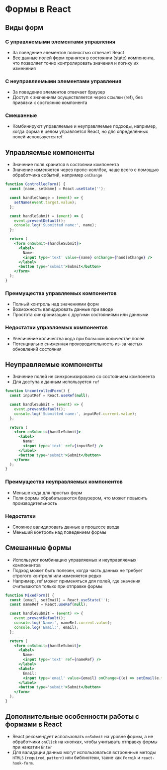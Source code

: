 # Формы в React

## Виды форм

### С управляемыми элементами управления

- За поведение элементов полностью отвечает React
- Все данные полей форм хранятся в состоянии (state) компонента, что позволяет точно контролировать значения и логику их изменения

### С неуправляемыми элементами управления

- За поведение элементов отвечает браузер
- Доступ к значениям осуществляется через ссылки (ref), без привязки к состоянию компонента

### Смешанные

- Комбинируют управляемые и неуправляемые подходы, например, когда форма в целом управляется React, но для определённых полей используется ref

## Управляемые компоненты

- Значение поля хранится в состоянии компонента
- Значение изменяется через пропс-коллбэк, чаще всего с помощью обработчика событий, например `onChange`

```jsx
function ControlledForm() {
  const [name, setName] = React.useState('');

  const handleChange = (event) => {
    setName(event.target.value);
  };

  const handleSubmit = (event) => {
    event.preventDefault();
    console.log('Submitted name:', name);
  };

  return (
    <form onSubmit={handleSubmit}>
      <label>
        Name:
        <input type='text' value={name} onChange={handleChange} />
      </label>
      <button type='submit'>Submit</button>
    </form>
  );
}
```

### Преимущества управляемых компонентов

- Полный контроль над значениями форм
- Возможность валидировать данные при вводе
- Простота синхронизации с другими состояниями или данными

### Недостатки управляемых компонентов

- Увеличение количества кода при большом количестве полей
- Потенциально сниженная производительность из-за частых обновлений состояния

## Неуправляемые компоненты

- Значение полей не синхронизировано со состоянием компонента
- Для доступа к данным используется `ref`

```jsx
function UncontrolledForm() {
  const inputRef = React.useRef(null);

  const handleSubmit = (event) => {
    event.preventDefault();
    console.log('Submitted name:', inputRef.current.value);
  };

  return (
    <form onSubmit={handleSubmit}>
      <label>
        Name:
        <input type='text' ref={inputRef} />
      </label>
      <button type='submit'>Submit</button>
    </form>
  );
}
```

### Преимущества неуправляемых компонентов

- Меньше кода для простых форм
- Поля формы обрабатываются браузером, что может повысить производительность

### Недостатки

- Сложнее валидировать данные в процессе ввода
- Меньший контроль над поведением формы

## Смешанные формы

- Используют комбинацию управляемых и неуправляемых компонентов
- Подход может быть полезен, когда часть данных не требует строгого контроля или изменяется редко
- Например, ref может применяться для полей, где значения считываются только при отправке формы

```jsx
function MixedForm() {
  const [email, setEmail] = React.useState('');
  const nameRef = React.useRef(null);

  const handleSubmit = (event) => {
    event.preventDefault();
    console.log('Name:', nameRef.current.value);
    console.log('Email:', email);
  };

  return (
    <form onSubmit={handleSubmit}>
      <label>
        Name:
        <input type='text' ref={nameRef} />
      </label>
      <label>
        Email:
        <input type='email' value={email} onChange={(e) => setEmail(e.target.value)} />
      </label>
      <button type='submit'>Submit</button>
    </form>
  );
}
```

## Дополнительные особенности работы с формами в React

- React рекомендует использовать `onSubmit` на уровне формы, а не обработчики `onClick` на кнопках, чтобы учитывать отправку формы при нажатии `Enter`
- Для валидации данных могут использоваться встроенные методы `HTML5` (`required`, `pattern`) или библиотеки, такие как `Formik` и `react-hook-form`.
